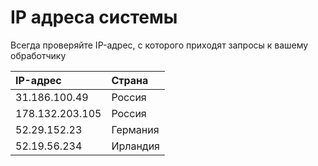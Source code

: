 # IP адреса системы

Всегда проверяйте IP-адрес, с которого приходят запросы к вашему обработчику

| **IP-адрес** | **Страна** |
| :--- | :--- |
| 31.186.100.49 | Россия |
| 178.132.203.105 | Россия |
| 52.29.152.23 | Германия |
| 52.19.56.234 | Ирландия |

